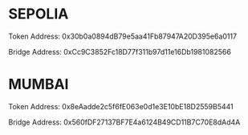 # SEPOLIA

Token Address: 0x30b0a0894dB79e5aa41Fb87947A20D395e6a0117

Bridge Address: 0xCc9C3852Fc18D77f311b97d11e16Db1981082566

# MUMBAI

Token Address: 0x8eAadde2c5f6fE063e0d1e3E10bE18D2559B5441

Bridge Address: 0x560fDF27137BF7E4a6124B49CD11B7C70E8dAd4A
